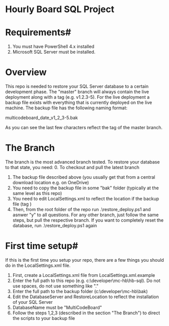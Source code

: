 # Hourly Board SQL Project

# Requirements#
1. You must have PowerShell 4.x installed
2. Microsoft SQL Server must be installed.

# Overview #
This repo is needed to restore your SQL Server database to a certain development phase.
The "master" branch will always contain the live deployment along with a tag (e.g. v1.2.3-5).
For the live deployment a backup file exists with everything that is currently deployed on the live machine. The backup file has the following naming format:

multicodeboard_date_v1_2_3-5.bak

As you can see the last few characters reflect the tag of the master branch.

# The <develop> Branch #

The <develop> branch is the most advanced branch tested.
To restore your database to that state, you need:
0. To checkout and pull the latest <develop> branch
1. The backup file described above (you usually get that from a central download location e.g. on OneDrive)
2. You need to copy the backup file in some "bak" folder (typically at the same level as this repo)
3. You need to edit LocalSettings.xml to reflect the location if the backup file (tag <BackUpFile>)
4. Then, from the root folder of the repo run .\restore_deploy.ps1 and asnwer "y" to all questions.
For any other branch, just follow the same steps, but pull the respective branch.
If you want to completely reset the database, run .\restore_deploy.ps1 again

# First time setup#
If this is the first time you setup your repo, there are a few things you should do in the LocalSettings.xml file.
1. First, create a LocalSettings.xml file from LocalSettings.xml.example
2. Enter the full path to this repo (e.g. c:\developer\mc-hb\hb-sql). Do not use spaces, do not use something like ".\"
3. Enter the full path to the backup folder (c:\developer\mc-hb\bak)
4. Edit the DatabaseServer and RestoreLocation to reflect the installation of your SQL Server
5. DatabaseName must be "MultiCodeBoard"
6. Follow the steps 1,2,3 (described in the section "The <develop> Branch") to direct the scripts to your backup file




